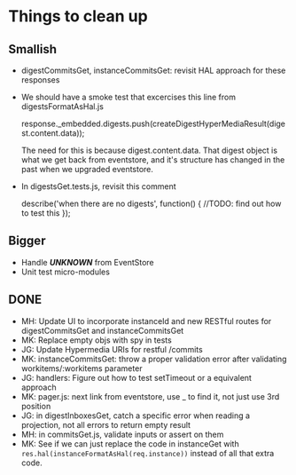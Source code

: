 # Things to clean up

## Smallish
* digestCommitsGet, instanceCommitsGet: revisit HAL approach for these responses
* We should have a smoke test that excercises this line from digestsFormatAsHal.js

  response._embedded.digests.push(createDigestHyperMediaResult(digest.content.data));

  The need for this is because digest.content.data. That digest object is what we get back from eventstore, and it's structure has changed in the past when we upgraded eventstore.

* In digestsGet.tests.js, revisit this comment

  describe('when there are no digests', function() {
    //TODO: find out how to test this
  });

## Bigger
* Handle ***UNKNOWN*** from EventStore
* Unit test micro-modules

## DONE
* MH: Update UI to incorporate instanceId and new RESTful routes for digestCommitsGet and instanceCommitsGet
* MK: Replace empty objs with spy in tests
* JG: Update Hypermedia URIs for restful /commits
* MK: instanceCommitsGet: throw a proper validation error after validating workitems/:workitems parameter
* JG: handlers: Figure out how to test setTimeout or a equivalent approach
* MK: pager.js: next link from eventstore, use _ to find it, not just use 3rd position
* JG: in digestInboxesGet, catch a specific error when reading a projection, not all errors to return empty result
* MH: in commitsGet.js, validate inputs or assert on them
* MK: See if we can just replace the code in instanceGet with `res.hal(instanceFormatAsHal(req.instance))` instead of all that extra code.
